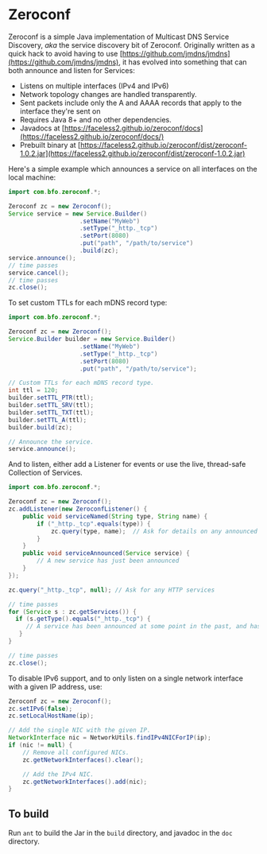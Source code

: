 # Zeroconf

Zeroconf is a simple Java implementation of Multicast DNS Service Discovery, _aka_ the service discovery bit of Zeroconf.
Originally written as a quick hack to avoid having to use [https://github.com/jmdns/jmdns](https://github.com/jmdns/jmdns), it has evolved into something
that can both announce and listen for Services:

* Listens on multiple interfaces (IPv4 and IPv6)
* Network topology changes are handled transparently.
* Sent packets include only the A and AAAA records that apply to the interface they're sent on
* Requires Java 8+ and no other dependencies.
* Javadocs at [https://faceless2.github.io/zeroconf/docs](https://faceless2.github.io/zeroconf/docs/)
* Prebuilt binary at [https://faceless2.github.io/zeroconf/dist/zeroconf-1.0.2.jar](https://faceless2.github.io/zeroconf/dist/zeroconf-1.0.2.jar)

Here's a simple example which announces a service on all interfaces on the local machine:

```java
import com.bfo.zeroconf.*;

Zeroconf zc = new Zeroconf();
Service service = new Service.Builder()
                    .setName("MyWeb")
                    .setType("_http._tcp")
                    .setPort(8080)
                    .put("path", "/path/to/service")
                    .build(zc);
service.announce();
// time passes
service.cancel();
// time passes
zc.close();
```

To set custom TTLs for each mDNS record type:

```java
import com.bfo.zeroconf.*;

Zeroconf zc = new Zeroconf();
Service.Builder builder = new Service.Builder()
                    .setName("MyWeb")
                    .setType("_http._tcp")
                    .setPort(8080)
                    .put("path", "/path/to/service");

// Custom TTLs for each mDNS record type.
int ttl = 120;
builder.setTTL_PTR(ttl);
builder.setTTL_SRV(ttl);
builder.setTTL_TXT(ttl);
builder.setTTL_A(ttl);
builder.build(zc);

// Announce the service.
service.announce();
```

And to listen, either add a Listener for events or use the live, thread-safe Collection of Services.

```java
import com.bfo.zeroconf.*;

Zeroconf zc = new Zeroconf();
zc.addListener(new ZeroconfListener() {
    public void serviceNamed(String type, String name) {
        if ("_http._tcp".equals(type)) {
            zc.query(type, name);  // Ask for details on any announced HTTP services
        }
    }
    public void serviceAnnounced(Service service) {
        // A new service has just been announced
    }
});

zc.query("_http._tcp", null); // Ask for any HTTP services

// time passes
for (Service s : zc.getServices()) {
  if (s.getType().equals("_http._tcp") {
     // A service has been announced at some point in the past, and has not yet expired.
   }
}

// time passes
zc.close();
```

To disable IPv6 support, and to only listen on a single network interface with a given IP address, use:

```java
Zeroconf zc = new Zeroconf();
zc.setIPv6(false);
zc.setLocalHostName(ip);

// Add the single NIC with the given IP.
NetworkInterface nic = NetworkUtils.findIPv4NICForIP(ip);
if (nic != null) {
    // Remove all configured NICs.
    zc.getNetworkInterfaces().clear();

    // Add the IPv4 NIC.
    zc.getNetworkInterfaces().add(nic);
}
```

To build
--

Run `ant` to build the Jar in the `build` directory, and javadoc in the `doc` directory.
